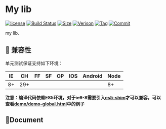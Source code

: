 # My lib

[![license](https://img.shields.io/badge/license-MIT-blue.svg)](https://github.com/PinghuaZhuang/lib/blob/master/LICENSE) [![Build Status](https://travis-ci.org/PinghuaZhuang/lib.svg?branch=master)](https://travis-ci.org/PinghuaZhuang/lib) [![Size](https://img.shields.io/github/languages/code-size/pinghuazhuang/lib.svg)](https://github.com/PinghuaZhuang/lib) [![Verison](https://img.shields.io/github/package-json/v/pinghuazhuang/lib.svg)](https://github.com/PinghuaZhuang/lib/releases) [![Tag](https://img.shields.io/github/tag/pinghuazhuang/lib.svg)](https://github.com/PinghuaZhuang/class/tags) [![Commit](https://img.shields.io/github/last-commit/pinghuazhuang/lib.svg)](https://github.com/PinghuaZhuang/lib/commits/master)

my lib.



## :pill: 兼容性
单元测试保证支持如下环境：

| IE   | CH   | FF   | SF   | OP   | IOS  | Android | Node |
| ---- | ---- | ---- | ---- | ---- | ---- | ------- | ---- |
| 8+   | 29+  |      |      |      |      |         | 8+   |

**注意：编译代码依赖ES5环境，对于ie6-8需要引入[es5-shim](http://github.com/es-shims/es5-shim/)才可以兼容，可以查看[demo/demo-global.html](./demo/demo-global.html)中的例子**



## :open_file_folder:Document







